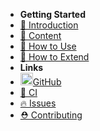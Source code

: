 - **Getting Started**
- [👋 Introduction](/introduction.md)
- [👾 Content](/content.md)
- [🚀 How to Use](/how-to-use.md)
- [👷 How to Extend](/how-to-extend.md)
- **Links**
- [<img src="https://github.com/vdesabou/kafka-docker-playground/raw/master/images/icons/octocat.png" width="20">GitHub](https://github.com/vdesabou/kafka-docker-playground)
- [🤖 CI](https://github.com/vdesabou/kafka-docker-playground/actions)
- [🔥 Issues](https://github.com/vdesabou/kafka-docker-playground/issues)
- [⛑ Contributing](https://github.com/vdesabou/kafka-docker-playground/blob/master/CONTRIBUTING.md)
